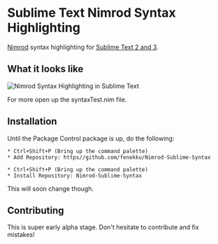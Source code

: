Sublime Text Nimrod Syntax Highlighting
=======================================

[Nimrod](http://nimrod-code.org/index.html) syntax highlighting for [Sublime Text 2 and 3](http://www.sublimetext.com/).

What it looks like
------------------

![Nimrod Syntax Highlighting in Sublime Text](https://raw.github.com/fenekku/Nimrod-Sublime-Syntax/master/NimrodSyntaxHighlights.png)

For more open up the syntaxTest.nim file.

Installation
------------

Until the Package Control package is up, do the following:

    * Ctrl+Shift+P (Bring up the command palette)
    * Add Repository: https//github.com/fenekku/Nimrod-Sublime-Syntax

    * Ctrl+Shift+P (Bring up the command palette)
    * Install Repository: Nimrod-Sublime-Syntax

This will soon change though.

Contributing
------------

This is super early alpha stage. Don't hesitate to contribute and fix mistakes!
